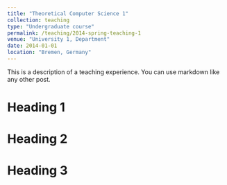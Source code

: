 ```yaml
---
title: "Theoretical Computer Science 1"
collection: teaching
type: "Undergraduate course"
permalink: /teaching/2014-spring-teaching-1
venue: "University 1, Department"
date: 2014-01-01
location: "Bremen, Germany"
---
```


This is a description of a teaching experience. You can use markdown like any other post.

Heading 1
======

Heading 2
======

Heading 3
======